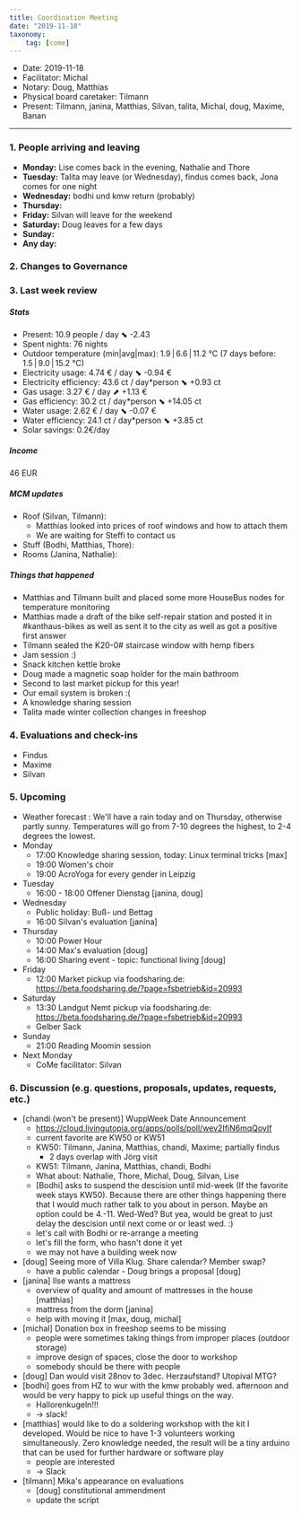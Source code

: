 ```yaml
---
title: Coordination Meeting
date: "2019-11-18"
taxonomy:
    tag: [come]
---
```


- Date: 2019-11-18
- Facilitator: Michal
- Notary: Doug, Matthias
- Physical board caretaker: Tilmann
- Present: Tilmann, janina, Matthias, Silvan, talita, Michal, doug, Maxime, Banan

----
<!-- 0. Minute of silence -->

### 1. People arriving and leaving

- **Monday:** Lise comes back in the evening, Nathalie and Thore
- **Tuesday:** Talita may leave (or Wednesday), findus comes back, Jona comes for one night
- **Wednesday:** bodhi und kmw return (probably)
- **Thursday:**
- **Friday:** Silvan will leave for the weekend
- **Saturday:** Doug leaves for a few days
- **Sunday:**
- **Any day:**

### 2. Changes to Governance

### 3. Last week review

##### Stats

- Present: 10.9 people / day ⬊  -2.43
- Spent nights: 76 nights
- Outdoor temperature (min|avg|max): 1.9 | 6.6 | 11.2 °C (7 days before: 1.5 | 9.0 | 15.2 °C)
- Electricity usage: 4.74 € / day ⬊ -0.94 €
- Electricity efficiency: 43.6 ct / day*person ⬊ +0.93 ct
- Gas usage: 3.27 € / day ⬈ +1.13 €
- Gas efficiency: 30.2 ct / day*person ⬊ +14.05 ct
- Water usage: 2.62 € / day ⬊ -0.07 €
- Water efficiency: 24.1 ct / day*person ⬊ +3.85 ct
- Solar savings: 0.2€/day

##### Income

46 EUR

##### MCM updates
<!-- Project managers from tasks defined during the MCM should report about the current situation -->
- Roof (Silvan, Tilmann):
    - Matthias looked into prices of roof windows and how to attach them
    - We are waiting for Steffi to contact us
- Stuff (Bodhi, Matthias, Thore):
- Rooms (Janina, Nathalie):

##### Things that happened
- Matthias and Tilmann built and placed some more HouseBus nodes for temperature monitoring
- Matthias made a draft of the bike self-repair station and posted it in #kanthaus-bikes as well as sent it to the city as well as got a positive first answer
- Tilmann sealed the K20-0# staircase window with hemp fibers
- Jam session :)
- Snack kitchen kettle broke
- Doug made a magnetic soap holder for the main bathroom
- Second to last market pickup for this year!
- Our email system is broken :(
- A knowledge sharing session
- Talita made winter collection changes in freeshop

### 4. Evaluations and check-ins

- Findus
- Maxime
- Silvan

### 5. Upcoming <!-- https://cloud.kanthaus.online/apps/calendar/ -->
- Weather forecast <!-- https://www.accuweather.com/en/de/wurzen/04808/weather-forecast/171287 -->: We'll have a rain today and on Thursday, otherwise partly sunny. Temperatures will go from 7-10 degrees the highest, to 2-4 degrees the lowest.
- Monday
    - 17:00 Knowledge sharing session, today: Linux terminal tricks [max]
    - 19:00 Women's choir
    - 19:00 AcroYoga for every gender in Leipzig
- Tuesday
    - 16:00 - 18:00 Offener Dienstag [janina, doug]
- Wednesday
    - Public holiday: Buß- und Bettag
    - 16:00 Silvan's evaluation [janina]
- Thursday
    - 10:00 Power Hour
    - 14:00 Max's evaluation [doug]
    - 16:00 Sharing event - topic: functional living [doug]
- Friday
    - 12:00 Market pickup via foodsharing.de: https://beta.foodsharing.de/?page=fsbetrieb&id=20993
- Saturday
    - 13:30 Landgut Nemt pickup via foodsharing.de: https://beta.foodsharing.de/?page=fsbetrieb&id=20993
    - Gelber Sack
- Sunday
    - 21:00 Reading Moomin session
- Next Monday
    - CoMe facilitator: Silvan

### 6. Discussion (e.g. questions, proposals, updates, requests, etc.)
- [chandi (won't be present)] WuppWeek Date Announcement
    - https://cloud.livingutopia.org/apps/polls/poll/wev2IfjN6mqQoyIf
    - current favorite are KW50 or KW51
    - KW50: Tilmann, Janina, Matthias, chandi, Maxime; partially findus
        - 2 days overlap with Jörg visit
    - KW51: Tilmann, Janina, Matthias, chandi, Bodhi
    - What about: Nathalie, Thore, Michal, Doug, Silvan, Lise
    - [Bodhi] asks to suspend the descision until mid-week (If the favorite week stays KW50). Because there are other things happening there that I would much rather talk to you about in person. Maybe an option could be 4.-11. Wed-Wed? But yea, would be great to just delay the descision until next come or or least wed. :)
    - let's call with Bodhi or re-arrange a meeting
    - let's fill the form, who hasn't done it yet
    - we may not have a building week now
- [doug] Seeing more of Villa Klug. Share calendar? Member swap?
    - have a public calendar - Doug brings a proposal [doug]
- [janina] Ilse wants a mattress
    - overview of quality and amount of mattresses in the house [matthias]
    - mattress from the dorm [janina]
    - help with moving it [max, doug, michal]
- [michal] Donation box in freeshop seems to be missing
    - people were sometimes taking things from improper places (outdoor storage)
    - improve design of spaces, close the door to workshop
    - somebody should be there with people
- [doug] Dan would visit 28nov to 3dec. Herzaufstand? Utopival MTG?
- [bodhi] goes from HZ to wur with the kmw probably wed. afternoon and would be very happy to pick up useful things on the way.
   - Hallorenkugeln!!!
   - -> slack!
- [matthias] would like to do a soldering workshop with the kit I developed. Would be nice to have 1-3 volunteers working simultaneously. Zero knowledge needed, the result will be a tiny arduino that can be used for further hardware or software play
   - people are interested
   - -> Slack
- [tilmann] Mika's appearance on evaluations
   - [doug] constitutional ammendment
   - update the script
